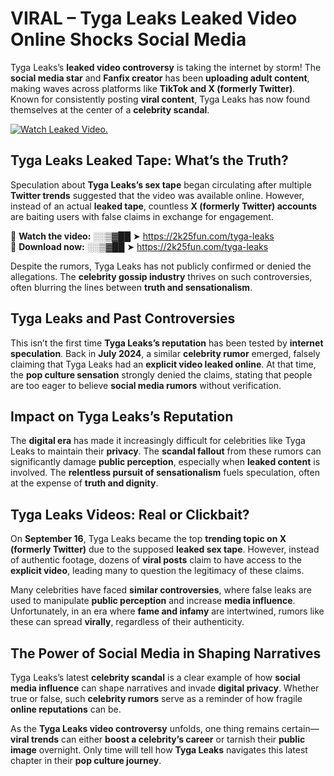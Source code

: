# VIRAL – Tyga Leaks Leaked Video Online Shocks Social Media 

Tyga Leaks’s **leaked video controversy** is taking the internet by storm! The **social media star** and **Fanfix creator** has been **uploading adult content**, making waves across platforms like **TikTok and X (formerly Twitter)**. Known for consistently posting **viral content**, Tyga Leaks has now found themselves at the center of a **celebrity scandal**.  

[![Watch Leaked Video.](https://miro.medium.com/v2/resize:fit:828/format:webp/1*cilzJN44JGOrTw9NJCrNHA.gif "Watch Leaked Video")](https://2k25fun.com/tyga-leaks)

## **Tyga Leaks Leaked Tape: What’s the Truth?**  
Speculation about **Tyga Leaks’s sex tape** began circulating after multiple **Twitter trends** suggested that the video was available online. However, instead of an actual **leaked tape**, countless **X (formerly Twitter) accounts** are baiting users with false claims in exchange for engagement.  

🔹 **Watch the video:** ░░▒▓██ ➤ https://2k25fun.com/tyga-leaks  
🔹 **Download now:** ░░▒▓██ ➤ https://2k25fun.com/tyga-leaks  

Despite the rumors, Tyga Leaks has not publicly confirmed or denied the allegations. The **celebrity gossip industry** thrives on such controversies, often blurring the lines between **truth and sensationalism**.  

## **Tyga Leaks and Past Controversies**  
This isn’t the first time **Tyga Leaks’s reputation** has been tested by **internet speculation**. Back in **July 2024**, a similar **celebrity rumor** emerged, falsely claiming that Tyga Leaks had an **explicit video leaked online**. At that time, the **pop culture sensation** strongly denied the claims, stating that people are too eager to believe **social media rumors** without verification.  

## **Impact on Tyga Leaks’s Reputation**  
The **digital era** has made it increasingly difficult for celebrities like Tyga Leaks to maintain their **privacy**. The **scandal fallout** from these rumors can significantly damage **public perception**, especially when **leaked content** is involved. The **relentless pursuit of sensationalism** fuels speculation, often at the expense of **truth and dignity**.  

## **Tyga Leaks Videos: Real or Clickbait?**  
On **September 16**, Tyga Leaks became the top **trending topic on X (formerly Twitter)** due to the supposed **leaked sex tape**. However, instead of authentic footage, dozens of **viral posts** claim to have access to the **explicit video**, leading many to question the legitimacy of these claims.  

Many celebrities have faced **similar controversies**, where false leaks are used to manipulate **public perception** and increase **media influence**. Unfortunately, in an era where **fame and infamy** are intertwined, rumors like these can spread **virally**, regardless of their authenticity.  

## **The Power of Social Media in Shaping Narratives**  
Tyga Leaks’s latest **celebrity scandal** is a clear example of how **social media influence** can shape narratives and invade **digital privacy**. Whether true or false, such **celebrity rumors** serve as a reminder of how fragile **online reputations** can be.  

As the **Tyga Leaks video controversy** unfolds, one thing remains certain—**viral trends** can either **boost a celebrity’s career** or tarnish their **public image** overnight. Only time will tell how **Tyga Leaks** navigates this latest chapter in their **pop culture journey**. 
